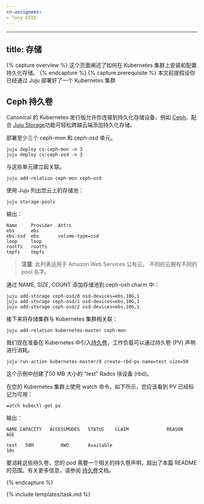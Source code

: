```yaml
---
cn-assignees:
- Tony-CCIE
---
```

<!--
---
title: Storage
---

{% capture overview %}
This page explains how to install and configure persistent storage on a cluster.
{% endcapture %}
{% capture prerequisites %}
This page assumes you have a working Juju deployed cluster.
{% endcapture %}

{% capture steps %}
-->
---
title: 存储
---

{% capture overview %}
这个页面阐述了如何在 Kubernetes 集群上安装和配置持久化存储。
{% endcapture %}
{% capture prerequisite %}
本文前提假设你已经通过 Juju 部署好了一个 Kubernetes 集群

<!--
## Ceph Persistent Volumes

The Canonical Distribution of Kubernetes allows you to connect with durable
storage devices such as [Ceph](http://ceph.com). When paired with the
[Juju Storage](https://jujucharms.com/docs/2.0/charms-storage) feature you
can add durable storage easily and across clouds.
-->
## Ceph 持久卷

Canonical 的 Kubernetes 发行版允许你连接到持久化存储设备，例如 [Ceph](http://ceph.com)。配合 [Juju Storage](https://jujucharms.com/docs/2.0/charms-storage)功能可轻松跨越云端添加持久化存储。

<!--
Deploy a minimum of three ceph-mon and three ceph-osd units.
-->
部署至少三个 ceph-mon 和 ceph-osd 单元。

```
juju deploy cs:ceph-mon -n 3
juju deploy cs:ceph-osd -n 3
```

<!--
Relate the units together:
-->
与这些单元建立起关联。

```
juju add-relation ceph-mon ceph-osd
```

<!--
List the storage pools available to Juju for your cloud:

    juju storage-pools

Output:
-->
使用 Juju 列出您云上的存储池：

    juju storage-pools

输出：

```
Name     Provider  Attrs
ebs      ebs       
ebs-ssd  ebs       volume-type=ssd
loop     loop      
rootfs   rootfs    
tmpfs    tmpfs
```

<!--
> **Note**: This listing is for the Amazon Web Services public cloud.
> Different clouds may have different pool names.
-->
> **注意**: 此列表适用于 Amazon Web Services 公有云。
> 不同的云拥有不同的 pool 名字。

<!--
Add a storage pool to the ceph-osd charm by NAME,SIZE,COUNT:
-->
通过 NAME, SIZE, COUNT 添加存储池到 ceph-osh charm 中：

```
juju add-storage ceph-osd/0 osd-devices=ebs,10G,1
juju add-storage ceph-osd/1 osd-devices=ebs,10G,1
juju add-storage ceph-osd/2 osd-devices=ebs,10G,1
```

<!--
Next relate the storage cluster with the Kubernetes cluster:
-->
接下来将存储集群与 Kubernetes 集群相关联：

```
juju add-relation kubernetes-master ceph-mon
```

<!--
We are now ready to enlist
[Persistent Volumes](/docs/concepts/storage/persistent-volumes/)
in Kubernetes which our workloads can consume via Persistent Volume (PV) claims.
-->
我们现在准备在 Kubernetes 中引入[持久卷](/docs/concepts/storage/persistent-volumes/)，工作负载可以通过持久卷 (PV) 声明进行消耗。

```
juju run-action kubernetes-master/0 create-rbd-pv name=test size=50
```

<!--
This example created a "test" Rados Block Device (rbd) in the size of 50 MB.

Use watch on your Kubernetes cluster like the following, you should see the PV
become enlisted and be marked as available:

    watch kubectl get pv

Output:
-->
这个示例中创建了50 MB 大小的 “test" Rados 块设备 (rbd)。

在您的 Kubernetes 集群上使用 watch 命令，如下所示，您应该看到 PV 已经标记为可用：

    watch kubectl get pv

输出：

```
NAME CAPACITY   ACCESSMODES   STATUS    CLAIM              REASON    AGE

test   50M          RWO       Available                              10s
```

<!--
To consume these Persistent Volumes, your pods will need an associated
Persistent Volume Claim with them, and is outside the scope of this README. See the
[Persistent Volumes](/docs/concepts/storage/persistent-volumes/)
documentation for more information.
-->
要消耗这些持久卷，您的 pod 需要一个相关的持久卷声明，超出了本篇 README 的范围。有关更多信息，请参阅 [持久卷](/docs/concepts/storage/persistent-volumes/)文档。

{% endcapture %}

{% include templates/task.md %}
